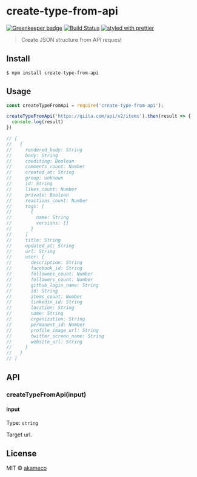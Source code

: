 # create-type-from-api

[![Greenkeeper badge](https://badges.greenkeeper.io/akameco/create-type-from-api.svg)](https://greenkeeper.io/)
[![Build Status](https://travis-ci.org/akameco/create-type-from-api.svg?branch=master)](https://travis-ci.org/akameco/create-type-from-api)
[![styled with prettier](https://img.shields.io/badge/styled_with-prettier-ff69b4.svg)](https://github.com/prettier/prettier)

> Create JSON structure from API request


## Install

```
$ npm install create-type-from-api
```


## Usage

```js
const createTypeFromApi = require('create-type-from-api');

createTypeFromApi('https://qiita.com/api/v2/items').then(result => {
  console.log(result)
})

// [
//   {
//     rendered_body: String
//     body: String
//     coediting: Boolean
//     comments_count: Number
//     created_at: String
//     group: unknown
//     id: String
//     likes_count: Number
//     private: Boolean
//     reactions_count: Number
//     tags: [
//       {
//         name: String
//         versions: []
//       }
//     ]
//     title: String
//     updated_at: String
//     url: String
//     user: {
//       description: String
//       facebook_id: String
//       followees_count: Number
//       followers_count: Number
//       github_login_name: String
//       id: String
//       items_count: Number
//       linkedin_id: String
//       location: String
//       name: String
//       organization: String
//       permanent_id: Number
//       profile_image_url: String
//       twitter_screen_name: String
//       website_url: String
//     }
//   }
// ]
```


## API

### createTypeFromApi(input)

#### input

Type: `string`

Target url.


## License

MIT © [akameco](http://akameco.github.io)
